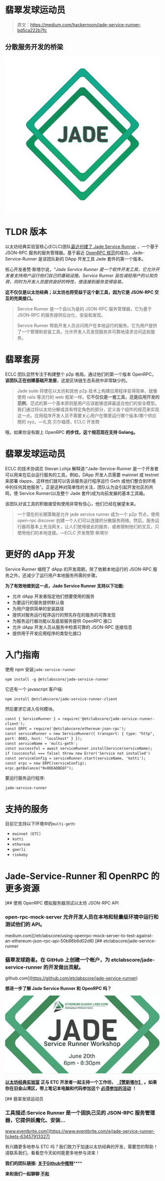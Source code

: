# 翡翠发球运动员

> 原文：<https://medium.com/hackernoon/jade-service-runner-bd5ca222b7fc>

## 分散服务开发的桥梁

![](img/112052ec781787a679d761cca991aa92.png)

# TLDR 版本

以太坊经典实验室核心(ECLC)团队[最近创建了 Jade Service Runner](https://github.com/etclabscore/jade-service-runner) ，一个基于 JSON-RPC 服务的服务管理器。基于最近 [OpenRPC 规范](https://open-rpc.org)的成功，Jade-Service-Runner 是该团队新的 DApp 开发工具 Jade 套件的第一个版本。

核心开发者赞·斯塔尔说，*“Jade Service Runner 是一个软件开发工具，它允许开发者支持用户运行他们自己的基础设施。Service Runner 旨在减轻用户的认知负荷，同时为开发人员提供良好的特性，使连接到服务变得容易。*

**这不仅仅是以太坊经典；以太坊也将受益于这个新工具，因为它是 JSON-RPC 交互的完美接口。**

> Service Runner 是一个自以为是的 JSON-RPC 服务管理器，它为基于 JSON-RPC 的服务提供后台化、安装和发现。
> 
> Service Runner 帮助开发人员访问用户在本地运行的服务。它为用户提供了一个管理和安装工具，允许开发人员发现服务并可靠地请求访问这些服务。

# 翡翠套房

ECLC 团队显然专注于构建整个 p2p 格局。通过他们的第一个版本 OpenRPC，**该团队正在创建基础开发层**，这是区块链生态系统中非常缺少的。

> Jade suite 将使在以太坊和其他 p2p 技术上构建应用程序变得简单，就像使用 rails 等流行的 web 框架一样。**它不仅仅是一套工具，还是应用开发的范例**。范式的第一个基本原则是用户应该能够选择最适合他们的安全模型。我们通过将以太坊分解成具有特定角色的部分，定义各个组件的规范来实现这一点。应用程序开发人员不需要关心用户在哪里运行哪个版本/哪个供应商的 xyz。—扎克·贝尔福德，ECLC 开发商

哦，如果你没有跟上 OpenRPC **的步伐，这个规范现在支持 Golang。**

# 翡翠发球运动员

ECLC 的技术协调员 Stevan Lohja 解释道:“Jade-Service-Runner 是一个开发者可以用来在后台运行服务的工具。例如，DApp 开发人员需要 mainnet 或 testnet 来部署 dapps，这样他们就可以告诉服务运行程序运行 Geth 或他们整合到环境中的任何其他服务”。正是这种对简单性的关注，团队认为会引起开发社区的共鸣，使 Service Runner(以及整个 Jade 套件)成为向前发展的基本工具箱。

该团队对该工具的积极接受和使用非常有信心，他们已经在展望未来。

> 一个潜在的长期策略是允许 jade service runner 成为一个 p2p 节点，使用 open-rpc discover 创建一个人们可以连接的分散服务网络。然后，服务运行器将基本上充当网关，让人们使用彼此的服务，或者限制他们的交互，只使用他们的本地连接。—ECLC 开发商赞·斯塔尔

# 更好的 dApp 开发

Service Runner 缩短了 dApp 的开发周期，除了依赖本地运行的 JSON-RPC 服务之外，还减少了运行用户本地服务所需的步骤。

**为了有效地做到这一点，Jade Service Runner 支持以下功能:**

*   允许 dApp 开发者指定他们想要使用的服务
*   为要运行的服务提供默认值
*   为用户提供简单的安装路径
*   提供对服务运行程序运行的预先存在的服务的可靠发现
*   为服务运行器功能以及底层服务提供 OpenRPC 接口
*   允许 dApp 开发人员从服务中检索可靠的 JSON-RPC 连接信息
*   提供用于开发应用程序的类型化接口

# 入门指南

使用 npm 安装`jade-service-runner`

```
npm install -g @etclabscore/jade-service-runner
```

它还有一个 javascript 客户端:

```
npm install @etclabscore/jade-service-runner-client
```

然后要求它进入任何模块。

```
const { ServiceRunner } = require('@etclabscore/jade-service-runner-client');
const ERPC = require('@etclabscore/ethereum-json-rpc');
const serviceRunner = new ServiceRunner({ transport: { type: "http", port: 8002, host: "localhost" } });
const serviceName = 'multi-geth';
const successful = await serviceRunner.installService(serviceName);
if (successful === false) throw new Error('Service not installed')
const serviceConfig = serviceRunner.start(serviceName, 'kotti');
const erpc = new ERPC(serviceConfig);
erpc.getBalance("0x0DEADBEEF");
```

要运行服务运行程序:

```
jade-service-runner
```

# 支持的服务

目前它支持以下环境中的`multi-geth`:

*   `mainnet (ETC)`
*   `kotti`
*   `ethereum`
*   `goerli`
*   `rinkeby`

# Jade-Service-Runner 和 OpenRPC 的更多资源

[](/etclabscore/using-openrpc-mock-server-to-test-against-an-ethereum-json-rpc-api-50b86b6d02d6) [## 使用 OpenRPC 模拟服务器测试以太坊 JSON-RPC API

### open-rpc-mock-server 允许开发人员在本地和轻量级环境中运行和测试他们的 API。

medium.com](/etclabscore/using-openrpc-mock-server-to-test-against-an-ethereum-json-rpc-api-50b86b6d02d6) [](https://github.com/etclabscore/jade-service-runner) [## etclabscore/jade-service-runner

### 翡翠发球跑者。在 GitHub 上创建一个帐户，为 etclabscore/jade-service-runner 的开发做出贡献。

github.com](https://github.com/etclabscore/jade-service-runner) 

**想进一步了解 Jade Service Runner 和 OpenRPC 吗？**

![](img/31fa31b798d46924ba4c5db8073ce378.png)

[**以太坊经典实验室**](https://medium.com/u/b74e14157605?source=post_page-----bd5ca222b7fc--------------------------------) **正与 ETC 开发者一起主持一个工作坊，** [**【赞斯塔尔】**](https://twitter.com/zanecstarr) **。如果你在旧金山湾区，带上笔记本电脑和代码参加这个** [**必须参加的活动**](https://www.eventbrite.com/e/jade-service-runner-tickets-63457913327) **！**

[](https://www.eventbrite.com/e/jade-service-runner-tickets-63457913327) [## 翡翠发球运动员

### 工具描述:Service Runner 是一个固执己见的 JSON-RPC 服务管理器，它提供妖魔化、安装…

www.eventbrite.com](https://www.eventbrite.com/e/jade-service-runner-tickets-63457913327) 

有兴趣更多地参与 ETC 吗？我们致力于加速以太坊经典的开发，需要您的帮助！请联系我们，看看您今天如何能更多地参与进来！

**我们的团队链接:** [**关于**](https://etclabscore.github.io/etclabscore/)**[**Github**](https://github.com/etclabscore)**[**中**](https://medium.com/etclabscore)**[**推特**](https://twitter.com/etclabscore)******

******来和我们一起聊聊** [**不和**](https://discordapp.com/invite/NgzMPaj)****